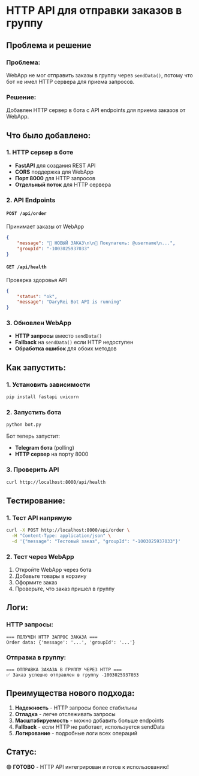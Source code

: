 # HTTP API для отправки заказов в группу

## Проблема и решение

### Проблема:
WebApp не мог отправить заказы в группу через `sendData()`, потому что бот не имел HTTP сервера для приема запросов.

### Решение:
Добавлен HTTP сервер в бота с API endpoints для приема заказов от WebApp.

## Что было добавлено:

### 1. HTTP сервер в боте
- **FastAPI** для создания REST API
- **CORS** поддержка для WebApp
- **Порт 8000** для HTTP запросов
- **Отдельный поток** для HTTP сервера

### 2. API Endpoints

#### `POST /api/order`
Принимает заказы от WebApp
```json
{
    "message": "🛒 НОВЫЙ ЗАКАЗ\n\n👤 Покупатель: @username\n...",
    "groupId": "-1003025937033"
}
```

#### `GET /api/health`
Проверка здоровья API
```json
{
    "status": "ok",
    "message": "DaryRei Bot API is running"
}
```

### 3. Обновлен WebApp
- **HTTP запросы** вместо `sendData()`
- **Fallback** на `sendData()` если HTTP недоступен
- **Обработка ошибок** для обоих методов

## Как запустить:

### 1. Установить зависимости
```bash
pip install fastapi uvicorn
```

### 2. Запустить бота
```bash
python bot.py
```

Бот теперь запустит:
- **Telegram бота** (polling)
- **HTTP сервер** на порту 8000

### 3. Проверить API
```bash
curl http://localhost:8000/api/health
```

## Тестирование:

### 1. Тест API напрямую
```bash
curl -X POST http://localhost:8000/api/order \
  -H "Content-Type: application/json" \
  -d '{"message": "Тестовый заказ", "groupId": "-1003025937033"}'
```

### 2. Тест через WebApp
1. Откройте WebApp через бота
2. Добавьте товары в корзину
3. Оформите заказ
4. Проверьте, что заказ пришел в группу

## Логи:

### HTTP запросы:
```
=== ПОЛУЧЕН HTTP ЗАПРОС ЗАКАЗА ===
Order data: {'message': '...', 'groupId': '...'}
```

### Отправка в группу:
```
=== ОТПРАВКА ЗАКАЗА В ГРУППУ ЧЕРЕЗ HTTP ===
✅ Заказ успешно отправлен в группу -1003025937033
```

## Преимущества нового подхода:

1. **Надежность** - HTTP запросы более стабильны
2. **Отладка** - легче отслеживать запросы
3. **Масштабируемость** - можно добавить больше endpoints
4. **Fallback** - если HTTP не работает, используется sendData
5. **Логирование** - подробные логи всех операций

## Статус:
🟢 **ГОТОВО** - HTTP API интегрирован и готов к использованию!
